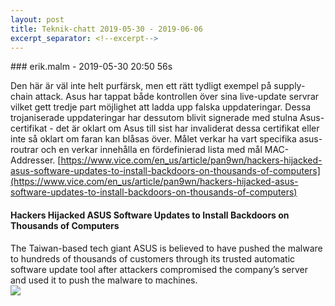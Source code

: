 ```yaml
---
layout: post
title: Teknik-chatt 2019-05-30 - 2019-06-06
excerpt_separator: <!--excerpt-->
---
```

<section class="message" markdown="1">
### erik.malm - 2019-05-30 20:50 56s

Den här är väl inte helt purfärsk, men ett rätt tydligt exempel på supply-chain attack. Asus har tappat både kontrollen över sina live-update servrar vilket gett tredje part möjlighet att ladda upp falska uppdateringar.
Dessa trojaniserade uppdateringar har dessutom blivit signerade med stulna Asus-certifikat - det är oklart om Asus till sist har invaliderat dessa certifikat eller inte så oklart om faran kan blåsas över.
Målet verkar ha vart specifika asus-routrar och en verkar innehålla en fördefinierad lista med mål MAC-Addresser.
[https://www.vice.com/en_us/article/pan9wn/hackers-hijacked-asus-software-updates-to-install-backdoors-on-thousands-of-computers](https://www.vice.com/en_us/article/pan9wn/hackers-hijacked-asus-software-updates-to-install-backdoors-on-thousands-of-computers)

<div class="attachment"><h4>Hackers Hijacked ASUS Software Updates to Install Backdoors on Thousands of Computers</h4><div class="text">The Taiwan-based tech giant ASUS is believed to have pushed the malware to hundreds of thousands of customers through its trusted automatic software update tool after attackers compromised the company’s server and used it to push the malware to machines.</div>
<a href="https://www.vice.com/en_us/article/pan9wn/hackers-hijacked-asus-software-updates-to-install-backdoors-on-thousands-of-computers"><img src="https://video-images.vice.com/articles/5c95589b230c840007f72aca/lede/1553292021826-shutterstock_1153426579.jpeg?crop=1xw:0.8439609902475619xh;center,center&resize=1200:*" fallback="Hackers Hijacked ASUS Software Updates to Install Backdoors on Thousands of Computers"/></a></div>
    

<!--excerpt-->
</section>